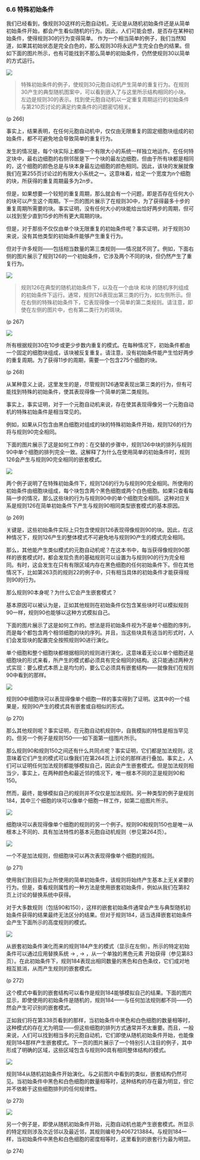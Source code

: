 ### 6.6  特殊初始条件

我们已经看到，像规则30这样的元胞自动机，无论是从随机初始条件还是从简单初始条件开始，都会产生看似随机的行为。因此，人们可能会想，是否存在某种初始条件，使得规则30的行为变得简单。
作为一个相当简单的例子，我们当然知道，如果其初始状态是完全白色的，那么规则30将永远产生完全白色的结果。但如下面的图片所示，也有可能找到不那么简单的初始条件，仍然使规则30以简单的方式运行。

![](assets/p266.png)
 
>特殊初始条件的例子，使规则30元胞自动机产生简单的重复行为。在规则30产生的典型随机图案中，可以看到嵌入了与这里所示结构相同的小块。左边是规则30的表示。找到使元胞自动机以一定重复周期运行的初始条件与第210页讨论的满足约束条件的问题密切相关。

(p 266)

事实上，结果表明，在任何元胞自动机中，仅仅由无限重复的固定细胞块组成的初始条件，都不可避免地会导致简单的重复行为。

发生的情况是，每个块实际上都像一个有限大小的系统一样独立地运作。在任何特定块中，最右边细胞的右侧邻居是下一个块的最左边细胞，但由于所有块都是相同的，这个细胞的颜色总是与块本身最左边细胞的颜色相同。因此，该块的发展就像我们在第255页讨论过的有限大小系统之一。这意味着，给定一个宽度为n个细胞的块，所获得的重复周期最多为2n步。

但是，如果想要一个较短的重复周期，那么就会有一个问题，即是否存在任何大小的块可以产生这个周期。下一页的图片展示了在规则30中，为了获得最多十步的重复周期所需要的块。事实证明，没有任何大小的块能给出恰好两步的周期，但可以找到至少直到15步的所有更大周期的块。

但是，对于那些不仅仅由单个块无限重复的初始条件呢？事实证明，对于规则30来说，没有其他类型的初始条件能够产生重复行为。

但对于许多规则——包括相当数量的第三类规则——情况就不同了。例如，下面右侧的图片展示了规则126的一个初始条件，它涉及两个不同的块，但仍然产生了重复行为。

![](assets/p267.png)
 
>规则126在典型的随机初始条件下，以及在一个由块 和块 的随机序列组成的初始条件下运行。通常，规则126表现出第三类的行为，如左侧所示。但在右侧的特殊初始条件下，它表现得像一个简单的第二类规则。请注意，即使在左侧的图片中，也有第二类行为的斑块。

(p 267)

![](assets/p268.png)
 
所有根据规则30在10步或更少步数内重复的模式。在每种情况下，初始条件都由一个固定的细胞块组成，该块被反复重复。请注意，没有初始条件能产生恰好两步的重复周期。为了获得11步的周期，需要一个包含275个细胞的块。

(p 268)

从某种意义上说，这里发生的是，尽管规则126通常表现出第三类的行为，但有可能找到特殊的初始条件，使其表现得像一个简单的第二类规则。

事实上，事实证明，对于一个元胞自动机来说，存在使其表现得像另一个元胞自动机的特殊初始条件是相当常见的。

例如，如果从只包含由黑白细胞对组成的块的特殊初始条件开始，规则126的行为将与规则90完全相同。

下面的图片展示了这是如何工作的：在交替的步骤中，规则126中块的排列与规则90中单个细胞的排列完全一致。这解释了为什么在使用简单的初始条件时，规则126会产生与规则90完全相同的嵌套模式。
 
![](assets/p269.png)

两个例子说明了在特殊初始条件下，规则126的行为与规则90完全相同。所使用的初始条件由细胞块组成，每个块包含两个黑色细胞或两个白色细胞。如果只查看每隔一步的情况，那么这些块的行为与规则90中的单个细胞完全相同。这种对应关系是规则126在简单初始条件下产生与规则90相同类型嵌套模式的基本原因。

(p 269)

关键是，这些初始条件实际上只包含使规则126表现得像规则90的块。因此，在这种情况下，规则126产生的整体模式不可避免地与规则90产生的模式完全相同。

那么，其他能产生类似模式的元胞自动机呢？在这本书中，每当获得像规则90那样的嵌套模式时，都会发现负责的基础规则可以设置为与规则90的行为完全相同。有时，这会发生在只有有限区域内存在黑色细胞的任何初始条件下。但在其他情况下，比如第263页的规则22的例子中，只有相当具体的初始条件才能获得规则90的行为。

那么规则90本身呢？为什么它会产生嵌套模式？

基本原因可以被认为是，正如其他规则在初始条件仅包含某些块时可以模拟规则90一样，规则90也能够以这种方式模拟自己。

下面的图片展示了这是如何工作的。想法是将初始条件视为不是单个细胞的序列，而是每个都包含两个相邻细胞的块的序列。并且，当这些块具有适当的形式时，人们会发现块的配置完全按照规则90进行演化。

单个细胞和整个细胞块都根据相同的规则进行演化，这意味着无论以单个细胞还是细胞块的形式来看，所产生的模式都必须具有完全相同的结构。这只能通过两种方式实现：要么模式本质上是均匀的，要么它必须具有嵌套结构——就像我们在规则90中看到的那样。

![](assets/p270.png)
 
规则90中细胞块可以表现得像单个细胞一样的事实得到了证明。这其中的一个结果是，规则90产生的模式具有嵌套或自相似的形式。

(p 270)

那么其他规则呢？事实证明，在元胞自动机规则中，自我模拟的特性是相当罕见的。但另一个例子是规则150——如下面第一组图片所示。

那么规则90和规则150之间还有什么共同点呢？事实证明，它们都是加法规则，这意味着它们产生的模式可以像我们在第264页上讨论的那样进行叠加。事实上，人们可以证明任何加法规则都能够模拟自己，因此会产生嵌套模式。但是加法规则相当少，事实上，在两种颜色和最近邻的情况下，唯一根本不同的正是规则90和150。

然而，最终，能够模拟自己的规则并不仅仅是加法规则。另一种类型的例子是规则184，其中三个细胞的块可以像单个细胞一样工作，如第二组图片所示。

![](assets/p271_1.png)
 
细胞块可以表现得像单个细胞的规则的另一个例子。规则90和规则150也是唯一从根本上不同的、具有加法特性的基本元胞自动机规则（参见第264页）。

![](assets/p271_2.png)
 
一个不是加法规则，但细胞块可以再次表现得像单个细胞的规则。

(p 271)

使用我们到目前为止所使用的简单初始条件，该规则将始终产生基本上无关紧要的行为。但是，查看规则属性的一种方法是使用嵌套初始条件，例如从我们在第82页上讨论的替换系统中获得。

对于大多数规则（包括90和150），这样的嵌套初始条件通常会产生与典型随机初始条件获得的结果最终无法区分的结果。但对于规则184，适当选择嵌套初始条件会产生下面所示的高度规则的模式。
 
![](assets/p272.png)

从嵌套初始条件演化而来的规则184产生的模式（显示在左侧）。所示的特定初始条件可以通过应用替换系统 -> , -> ，从一个单独的黑色元素 开始获得（参见第83页）。在此初始条件下，规则184表现出相同数量的黑色和白色条纹，它们成对地相互抵消，从而产生规则的嵌套模式。

(p 272)

这个模式中看到的嵌套结构可以看作是规则184能够模拟自己的结果。下面的图片显示，即使使用的初始条件是随机的，规则184——与任何加法规则都不同——仍然会产生可识别的嵌套模式。

正如我们将在第338页看到的那样，当初始条件中黑色和白色细胞的数量相等时，这种模式的存在尤为明显——但这些细胞的排列方式通常并不太重要。而且，一般来说，人们可以找到相当多的元胞自动机，它们即使从随机初始条件开始，也能像规则184那样产生嵌套模式。下一页的图片展示了一个特别引人注目的例子，其中形成了明确的区域，这些区域包含与规则90具有相同整体结构的模式。

![](assets/p273.png)
 
规则184从随机初始条件开始演化。与之前图片中看到的类似，嵌套结构仍然可见。当初始条件中黑色和白色细胞的数量相等时，这种结构的存在最为明显，但它并不依赖于这些细胞排列的任何规律性。

(p 273)

![](assets/p274.png)
 
另一个例子是，即使从随机初始条件开始，元胞自动机也能产生嵌套模式。所显示的特定规则涉及次近邻以及最近邻，其规则编号为4067213884。与规则184一样，当初始条件中黑色和白色细胞的密度相等时，这里看到的嵌套行为最为明显。

(p 274)

 


